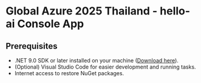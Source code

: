 # Global Azure 2025 Thailand - hello-ai Console App

## Prerequisites

- .NET 9.0 SDK or later installed on your machine ([Download here](https://dotnet.microsoft.com/download)).
- (Optional) Visual Studio Code for easier development and running tasks.
- Internet access to restore NuGet packages.